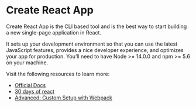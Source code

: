 # Create React App

Create React App is the CLI based tool and is the best way to start building a new single-page application in React.

It sets up your development environment so that you can use the latest JavaScript features, provides a nice developer experience, and optimizes your app for production. You’ll need to have Node >= 14.0.0 and npm >= 5.6 on your machine.

Visit the following resources to learn more:

- [Official Docs](https://react.dev/learn/start-a-new-react-project)
- [30 days of react](https://github.com/Asabeneh/30-Days-Of-React)
- [Advanced: Custom Setup with Webpack](https://www.robinwieruch.de/minimal-react-webpack-babel-setup/)
